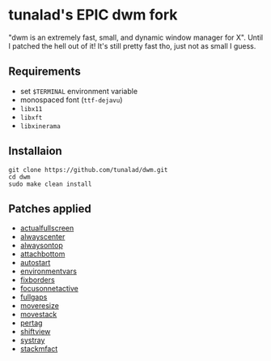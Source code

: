 # tunalad's EPIC dwm fork
"dwm is an extremely fast, small, and dynamic window manager for X". Until I patched the hell out of it! It's still pretty fast tho, just not as small I guess.

## Requirements
- set `$TERMINAL` environment variable
- monospaced font (`ttf-dejavu`)
- `libx11`
- `libxft`
- `libxinerama`

## Installaion
```
git clone https://github.com/tunalad/dwm.git
cd dwm
sudo make clean install
```

## Patches applied
- [actualfullscreen](https://dwm.suckless.org/patches/actualfullscreen/)
- [alwayscenter](https://dwm.suckless.org/patches/alwayscenter/)
- [alwaysontop](https://dwm.suckless.org/patches/alwaysontop/)
- [attachbottom](https://dwm.suckless.org/patches/attachbottom/)
- [autostart](https://dwm.suckless.org/patches/autostart/)
- [environmentvars](https://dwm.suckless.org/patches/environmentvars/)
- [fixborders](https://dwm.suckless.org/patches/alpha/)
- [focusonnetactive](https://dwm.suckless.org/patches/focusonnetactive/)
- [fullgaps](https://dwm.suckless.org/patches/fullgaps/)
- [moveresize](https://dwm.suckless.org/patches/moveresize/)
- [movestack](https://dwm.suckless.org/patches/movestack/)
- [pertag](https://dwm.suckless.org/patches/pertag/)
- [shiftview](https://lists.suckless.org/dev/1104/7590.html)
- [systray](https://dwm.suckless.org/patches/systray/)
- [stackmfact](https://dwm.suckless.org/patches/stackmfact/)
